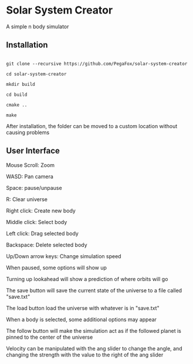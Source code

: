 
# Solar System Creator

A simple n body simulator

## Installation

```

git clone --recursive https://github.com/PegaFox/solar-system-creator

cd solar-system-creator

mkdir build

cd build

cmake ..

make

```

After installation, the folder can be moved to a custom location without causing problems

## User Interface

Mouse Scroll: Zoom

WASD: Pan camera

Space: pause/unpause

R: Clear universe

Right click: Create new body

Middle click: Select body

Left click: Drag selected body

Backspace: Delete selected body

Up/Down arrow keys: Change simulation speed

When paused, some options will show up

Turning up lookahead will show a prediction of where orbits will go

The save button will save the current state of the universe to a file called "save.txt"

The load button load the universe with whatever is in "save.txt"

When a body is selected, some additional options may appear

The follow button will make the simulation act as if the followed planet is pinned to the center of the universe

Velocity can be manipulated with the ang slider to change the angle, and changing the strength with the value to the right of the ang slider